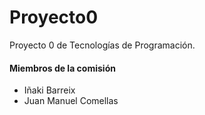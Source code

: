 # Proyecto0

Proyecto 0 de Tecnologías de Programación.
#### Miembros de la comisión
* Iñaki Barreix
* Juan Manuel Comellas



